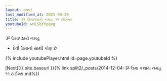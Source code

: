 ```yaml
---
layout: post
last_modified_at: 2021-03-29
title: ૐ ઉમાપઠાયે નમહ ૧૧ ટાઈમ્સ
youtubeId: wHLSbYYpqvg
---
```

 
 
 ૐ ઉમાપઠાયે નમહ  
 
 -  દેવી ઉમાનો સાથી કોણ છે 
 
  
 
  
 
 
 
 
 
 


{% include youtubePlayer.html id=page.youtubeId %}
 
[Next]({{ site.baseurl }}{% link  split2/_posts/2014-12-04-ૐ ઉમા કંથાય નમહ ૧૧ ટાઈમ્સ.md%})
 
